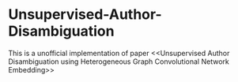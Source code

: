 # Unsupervised-Author-Disambiguation
This is a unofficial implementation of paper &lt;&lt;Unsupervised Author Disambiguation using Heterogeneous Graph Convolutional Network Embedding>>
